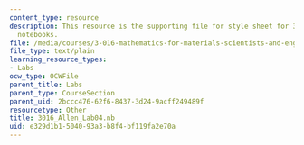 ```yaml
---
content_type: resource
description: This resource is the supporting file for style sheet for 3.016 mathematica
  notebooks.
file: /media/courses/3-016-mathematics-for-materials-scientists-and-engineers-fall-2005/e329d1b1504093a3b8f4bf119fa2e70a_3016_Allen_Lab04.nb
file_type: text/plain
learning_resource_types:
- Labs
ocw_type: OCWFile
parent_title: Labs
parent_type: CourseSection
parent_uid: 2bccc476-62f6-8437-3d24-9acff249489f
resourcetype: Other
title: 3016_Allen_Lab04.nb
uid: e329d1b1-5040-93a3-b8f4-bf119fa2e70a
---
```

